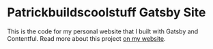 # Patrickbuildscoolstuff Gatsby Site

This is the code for my personal website that I built with Gatsby and Contentful. Read more about this project [on my website](https://patrickbuildscoolstuff.com/i-built-this-website).
